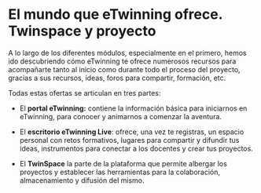 
# El mundo que eTwinning ofrece. Twinspace y proyecto

A lo largo de los diferentes módulos, especialmente en el primero, hemos ido descubriendo cómo eTwinning te ofrece numerosos recursos para acompañarte tanto al inicio como durante todo el proceso del proyecto, gracias a sus recursos, ideas, foros para compartir, formación, etc.

Todas estas ofertas se articulan en tres partes:


- El  **portal eTwinning:** contiene la información básica para iniciarnos en eTwinning, para conocer y animarnos a comenzar la aventura.

- El **escritorio eTwinning Live**: ofrece, una vez te registras, un espacio personal con retos formativos, lugares para compartir y difundir tus ideas, instrumentos para conectar a los docentes y crear tus proyectos.

- El **TwinSpace** la parte de la plataforma que permite albergar los proyectos y establecer las herramientas para la colaboración, almacenamiento y difusión del mismo.